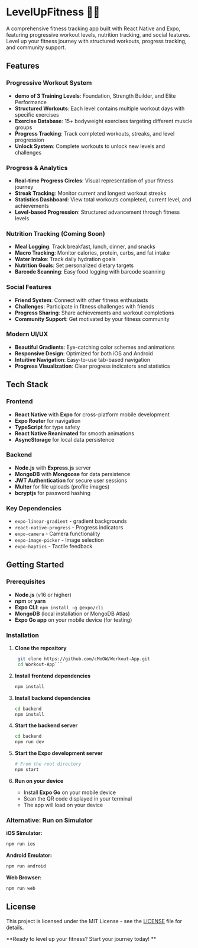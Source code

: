 # LevelUpFitness 🏋️‍♀️

A comprehensive fitness tracking app built with React Native and Expo, featuring progressive workout levels, nutrition tracking, and social features. Level up your fitness journey with structured workouts, progress tracking, and community support.

## Features

### **Progressive Workout System**
- **demo of 3 Training Levels**: Foundation, Strength Builder, and Elite Performance
- **Structured Workouts**: Each level contains multiple workout days with specific exercises
- **Exercise Database**: 15+ bodyweight exercises targeting different muscle groups
- **Progress Tracking**: Track completed workouts, streaks, and level progression
- **Unlock System**: Complete workouts to unlock new levels and challenges

###  **Progress & Analytics**
- **Real-time Progress Circles**: Visual representation of your fitness journey
- **Streak Tracking**: Monitor current and longest workout streaks
- **Statistics Dashboard**: View total workouts completed, current level, and achievements
- **Level-based Progression**: Structured advancement through fitness levels

###  **Nutrition Tracking** (Coming Soon)
- **Meal Logging**: Track breakfast, lunch, dinner, and snacks
- **Macro Tracking**: Monitor calories, protein, carbs, and fat intake
- **Water Intake**: Track daily hydration goals
- **Nutrition Goals**: Set personalized dietary targets
- **Barcode Scanning**: Easy food logging with barcode scanning

###  **Social Features**
- **Friend System**: Connect with other fitness enthusiasts
- **Challenges**: Participate in fitness challenges with friends
- **Progress Sharing**: Share achievements and workout completions
- **Community Support**: Get motivated by your fitness community

###  **Modern UI/UX**
- **Beautiful Gradients**: Eye-catching color schemes and animations
- **Responsive Design**: Optimized for both iOS and Android
- **Intuitive Navigation**: Easy-to-use tab-based navigation
- **Progress Visualization**: Clear progress indicators and statistics

##  Tech Stack

### Frontend
- **React Native** with **Expo** for cross-platform mobile development
- **Expo Router** for navigation
- **TypeScript** for type safety
- **React Native Reanimated** for smooth animations
- **AsyncStorage** for local data persistence

### Backend
- **Node.js** with **Express.js** server
- **MongoDB** with **Mongoose** for data persistence
- **JWT Authentication** for secure user sessions
- **Multer** for file uploads (profile images)
- **bcryptjs** for password hashing

### Key Dependencies
- `expo-linear-gradient` - gradient backgrounds
- `react-native-progress` - Progress indicators
- `expo-camera` - Camera functionality
- `expo-image-picker` - Image selection
- `expo-haptics` - Tactile feedback

##  Getting Started

### Prerequisites
- **Node.js** (v16 or higher)
- **npm** or **yarn**
- **Expo CLI**: `npm install -g @expo/cli`
- **MongoDB** (local installation or MongoDB Atlas)
- **Expo Go app** on your mobile device (for testing)

### Installation

1. **Clone the repository**
   ```bash 
    git clone https://github.com/cMoOW/Workout-App.git
    cd Workout-App```

2. **Install frontend dependencies**
   ```bash
   npm install
   ```

3. **Install backend dependencies**
   ```bash
   cd backend
   npm install
   ```

5. **Start the backend server**
   ```bash
   cd backend
   npm run dev
   ```


6. **Start the Expo development server**
   ```bash
   # From the root directory
   npm start
   ```

7. **Run on your device**
   - Install **Expo Go** on your mobile device
   - Scan the QR code displayed in your terminal
   - The app will load on your device

### Alternative: Run on Simulator

**iOS Simulator:**
```bash
npm run ios
```

**Android Emulator:**
```bash
npm run android
```

**Web Browser:**
```bash
npm run web
```

## License

This project is licensed under the MIT License - see the [LICENSE](LICENSE) file for details.

**Ready to level up your fitness? Start your journey today! **
